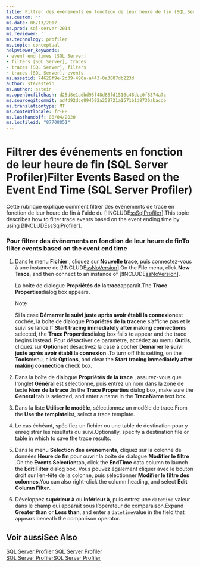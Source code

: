 ```yaml
---
title: Filtrer des événements en fonction de leur heure de fin (SQL Server Profiler) | Microsoft Docs
ms.custom: ''
ms.date: 06/13/2017
ms.prod: sql-server-2014
ms.reviewer: ''
ms.technology: profiler
ms.topic: conceptual
helpviewer_keywords:
- event end times [SQL Server]
- filters [SQL Server], traces
- traces [SQL Server], filters
- traces [SQL Server], events
ms.assetid: 74628f9e-2d39-496a-a443-0a3887db223d
author: stevestein
ms.author: sstein
ms.openlocfilehash: d25d8e1adbd95f48d88fd1516c48dcc0f8374a7c
ms.sourcegitcommit: ad4d92dce894592a259721a1571b1d8736abacdb
ms.translationtype: MT
ms.contentlocale: fr-FR
ms.lasthandoff: 08/04/2020
ms.locfileid: "87708851"
---
```

# <a name="filter-events-based-on-the-event-end-time-sql-server-profiler"></a><span data-ttu-id="1f5c3-102">Filtrer des événements en fonction de leur heure de fin (SQL Server Profiler)</span><span class="sxs-lookup"><span data-stu-id="1f5c3-102">Filter Events Based on the Event End Time (SQL Server Profiler)</span></span>
  <span data-ttu-id="1f5c3-103">Cette rubrique explique comment filtrer des événements de trace en fonction de leur heure de fin à l'aide du [!INCLUDE[ssSqlProfiler](../../includes/sssqlprofiler-md.md)].</span><span class="sxs-lookup"><span data-stu-id="1f5c3-103">This topic describes how to filter trace events based on the event ending time by using [!INCLUDE[ssSqlProfiler](../../includes/sssqlprofiler-md.md)].</span></span>  
  
### <a name="to-filter-events-based-on-the-event-end-time"></a><span data-ttu-id="1f5c3-104">Pour filtrer des événements en fonction de leur heure de fin</span><span class="sxs-lookup"><span data-stu-id="1f5c3-104">To filter events based on the event end time</span></span>  
  
1.  <span data-ttu-id="1f5c3-105">Dans le menu **Fichier** , cliquez sur **Nouvelle trace**, puis connectez-vous à une instance de [!INCLUDE[ssNoVersion](../../includes/ssnoversion-md.md)].</span><span class="sxs-lookup"><span data-stu-id="1f5c3-105">On the **File** menu, click **New Trace**, and then connect to an instance of [!INCLUDE[ssNoVersion](../../includes/ssnoversion-md.md)].</span></span>  
  
     <span data-ttu-id="1f5c3-106">La boîte de dialogue **Propriétés de la trace**apparaît.</span><span class="sxs-lookup"><span data-stu-id="1f5c3-106">The **Trace Properties**dialog box appears.</span></span>  
  
    > [!NOTE]  
    >  <span data-ttu-id="1f5c3-107">Si la case **Démarrer le suivi juste après avoir établi la connexion**est cochée, la boîte de dialogue **Propriétés de la trace**ne s’affiche pas et le suivi se lance.</span><span class="sxs-lookup"><span data-stu-id="1f5c3-107">If **Start tracing immediately after making connection**is selected, the **Trace Properties**dialog box fails to appear and the trace begins instead.</span></span> <span data-ttu-id="1f5c3-108">Pour désactiver ce paramètre, accédez au menu **Outils**, cliquez sur **Options**et désactivez la case à cocher **Démarrer le suivi juste après avoir établi la connexion** .</span><span class="sxs-lookup"><span data-stu-id="1f5c3-108">To turn off this setting, on the **Tools**menu, click **Options**, and clear the **Start tracing immediately after making connection** check box.</span></span>  
  
2.  <span data-ttu-id="1f5c3-109">Dans la boîte de dialogue **Propriétés de la trace** , assurez-vous que l'onglet **Général** est sélectionné, puis entrez un nom dans la zone de texte **Nom de la trace** .</span><span class="sxs-lookup"><span data-stu-id="1f5c3-109">In the **Trace Properties** dialog box, make sure the **General** tab is selected, and enter a name in the **TraceName** text box.</span></span>  
  
3.  <span data-ttu-id="1f5c3-110">Dans la liste **Utiliser le modèle**, sélectionnez un modèle de trace.</span><span class="sxs-lookup"><span data-stu-id="1f5c3-110">From the **Use the template**list, select a trace template.</span></span>  
  
4.  <span data-ttu-id="1f5c3-111">Le cas échéant, spécifiez un fichier ou une table de destination pour y enregistrer les résultats du suivi.</span><span class="sxs-lookup"><span data-stu-id="1f5c3-111">Optionally, specify a destination file or table in which to save the trace results.</span></span>  
  
5.  <span data-ttu-id="1f5c3-112">Dans le menu **Sélection des événements**, cliquez sur la colonne de données **Heure de fin** pour ouvrir la boîte de dialogue **Modifier le filtre** .</span><span class="sxs-lookup"><span data-stu-id="1f5c3-112">On the **Events Selection**tab, click the **EndTime** data column to launch the **Edit Filter** dialog box.</span></span> <span data-ttu-id="1f5c3-113">Vous pouvez également cliquer avec le bouton droit sur l’en-tête de la colonne, puis sélectionner **Modifier le filtre des colonnes**.</span><span class="sxs-lookup"><span data-stu-id="1f5c3-113">You can also right-click the column heading, and select **Edit Column Filter**.</span></span>  
  
6.  <span data-ttu-id="1f5c3-114">Développez **supérieur à** ou **inférieur à**, puis entrez une `datetime` valeur dans le champ qui apparaît sous l’opérateur de comparaison.</span><span class="sxs-lookup"><span data-stu-id="1f5c3-114">Expand **Greater than** or **Less than**, and enter a `datetime`value in the field that appears beneath the comparison operator.</span></span>  
  
## <a name="see-also"></a><span data-ttu-id="1f5c3-115">Voir aussi</span><span class="sxs-lookup"><span data-stu-id="1f5c3-115">See Also</span></span>  
 <span data-ttu-id="1f5c3-116">[SQL Server Profiler](sql-server-profiler.md) </span><span class="sxs-lookup"><span data-stu-id="1f5c3-116">[SQL Server Profiler](sql-server-profiler.md) </span></span>  
 [<span data-ttu-id="1f5c3-117">SQL Server Profiler</span><span class="sxs-lookup"><span data-stu-id="1f5c3-117">SQL Server Profiler</span></span>](sql-server-profiler.md)  
  
  
